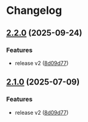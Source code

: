 # Changelog

## [2.2.0](https://github.com/javayhu/uptime-monitor/compare/@solstatus/common@v2.1.0...@solstatus/common@v2.2.0) (2025-09-24)


### Features

* release v2 ([8d09d77](https://github.com/javayhu/uptime-monitor/commit/8d09d77f92ceec9bd7cba2e9fb4a514a406b588d))

## [2.1.0](https://github.com/unibeck/solstatus/compare/@solstatus/common@v2.0.0...@solstatus/common@v2.1.0) (2025-07-09)


### Features

* release v2 ([8d09d77](https://github.com/unibeck/solstatus/commit/8d09d77f92ceec9bd7cba2e9fb4a514a406b588d))
